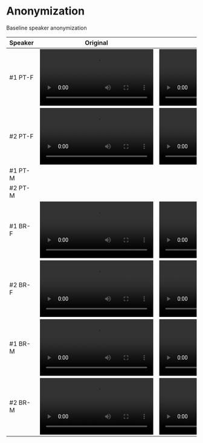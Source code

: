 # Anonymization

Baseline speaker anonymization

| Speaker | Original | McAdams | Multilingual |
|---------|----------|---------|--------------|
| #1 PT-F |<video src="https://github.com/user-attachments/assets/cd365142-3651-467b-85d1-0aa9db8823c9">| <video src="https://github.com/user-attachments/assets/d7789a44-1703-4787-bc1b-317d6e11ca53">|<video src="https://github.com/user-attachments/assets/19d6d10e-95ba-46d7-b40d-5537d26a772f">|
| #2 PT-F |<video src="https://github.com/user-attachments/assets/1887929a-5cc9-47d3-b96d-980534b9b504">|<video src="https://github.com/user-attachments/assets/1e7bdfe0-4b9f-4d5a-8e30-44ffb2365ed0">|<video src="https://github.com/user-attachments/assets/f5d4c661-8407-4925-b2c8-4f2960f229ce">|
| #1 PT-M |        |           |              |
| #2 PT-M |        |           |              |
| #1 BR-F |<video src="https://github.com/user-attachments/assets/e9a39dee-ee1d-4aa1-87c4-c2626b0e420b">|<video src="https://github.com/user-attachments/assets/079bc81a-4bbe-4dec-99cb-22a1675094f9">|<video src="https://github.com/user-attachments/assets/3bca1f2d-cafb-45e4-b1cc-68a92cdf3964">|
| #2 BR-F |<video src="https://github.com/user-attachments/assets/1f5b6150-31ee-4157-a521-11bc19e5e003">|<video src="https://github.com/user-attachments/assets/480111e0-6fc4-4cd4-abed-b16423c6960d">|<video src="https://github.com/user-attachments/assets/22e25809-0034-476e-82f0-3a604cbbfefa">|
| #1 BR-M |<video src="https://github.com/user-attachments/assets/6725da91-fd38-4a98-9b0e-c3611cf66591">|<video src="https://github.com/user-attachments/assets/16e846da-4ee4-41ff-9c2b-fe76483fd69d">|<video src="https://github.com/user-attachments/assets/8ca57931-150d-492f-978e-28579d48cd21">|
| #2 BR-M |<video src="https://github.com/user-attachments/assets/8c807216-df93-45fe-b7f9-29883b9bfd5a">|<video src="https://github.com/user-attachments/assets/82d8e9ec-7697-4d17-9f4a-9214fcbad093">|<video src="https://github.com/user-attachments/assets/b5af475c-7b55-4cc0-9f6e-7cacc645d1ad">|








































